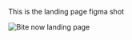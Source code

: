 This is the landing page figma shot

![Bite now landing page](https://github.com/Altair-Farooque21/Bite-Now/assets/89061806/6c180116-0fc2-4d17-ba75-d60952b7bdf7)
